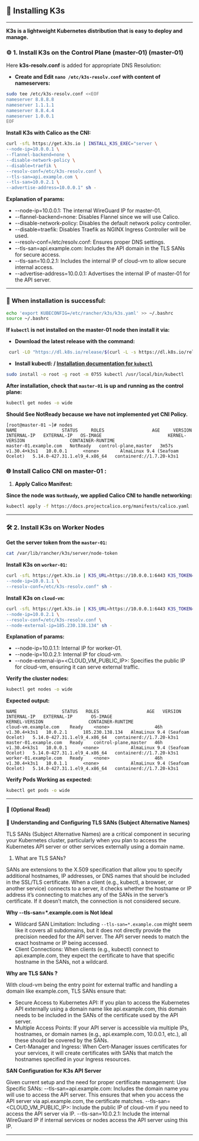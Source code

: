 ## **🦾 **Installing K3s****

---

**K3s is a lightweight Kubernetes distribution that is easy to deploy and manage.**

### **⚙️ **1. Install K3s on the Control Plane (master-01)** (master-01)**

Here **k3s-resolv.conf**  is added for appropriate DNS Resolution:

- **Create and Edit `nano /etc/k3s-resolv.conf` with content of nameservers:**

```bash
sudo tee /etc/k3s-resolv.conf <<EOF
nameserver 8.8.8.8
nameserver 1.1.1.1
nameserver 8.8.4.4
nameserver 1.0.0.1
EOF
```

**Install K3s with Calico as the CNI:**

```bash
curl -sfL https://get.k3s.io | INSTALL_K3S_EXEC="server \
--node-ip=10.0.0.1 \
--flannel-backend=none \
--disable-network-policy \
--disable=traefik \
--resolv-conf=/etc/k3s-resolv.conf \
--tls-san=api.example.com \
--tls-san=10.0.2.1 \
--advertise-address=10.0.0.1" sh -
```

**Explanation of params:**

- --node-ip=10.0.0.1: The internal WireGuard IP for master-01.
- --flannel-backend=none: Disables Flannel since we will use Calico.
- --disable-network-policy: Disables the default network policy controller.
- --disable=traefik: Disables Traefik as NGINX Ingress Controller will be used.
- --resolv-conf=/etc/resolv.conf: Ensures proper DNS settings.
- --tls-san=api.example.com: Includes the API domain in the TLS SANs for secure access.
- --tls-san=10.0.2.1: Includes the internal IP of cloud-vm to allow secure internal access.
- --advertise-address=10.0.0.1: Advertises the internal IP of master-01 for the API server.

---

### **🎉 **When installation is successful**:**

```bash
echo 'export KUBECONFIG=/etc/rancher/k3s/k3s.yaml' >> ~/.bashrc
source ~/.bashrc
```

**If `kubectl` is not installed on the master-01 node then install it via:**
- **Download the latest release with the command:**
```bash
 curl -LO "https://dl.k8s.io/release/$(curl -L -s https://dl.k8s.io/release/stable.txt)/bin/linux/amd64/kubectl"
```
- **Install kubectl: / [Installation documentation for `kubectl`](https://kubernetes.io/docs/tasks/tools/install-kubectl-linux/)**
```bash
sudo install -o root -g root -m 0755 kubectl /usr/local/bin/kubectl
```

**After installation, check that `master-01` is up and running as the control plane:**

```bash
kubectl get nodes -o wide
```

**Should See **NotReady** because we have not implemented yet CNI Policy.**

```console
[root@master-01 ~]# nodes
NAME                 STATUS     ROLES                  AGE     VERSION        INTERNAL-IP   EXTERNAL-IP   OS-IMAGE                         KERNEL-VERSION                 CONTAINER-RUNTIME
master-01.example.com   NotReady   control-plane,master   3m57s   v1.30.4+k3s1   10.0.0.1      <none>        AlmaLinux 9.4 (Seafoam Ocelot)   5.14.0-427.31.1.el9_4.x86_64   containerd://1.7.20-k3s1
```

### **🌐 **Install Calico CNI on master-01**** :

1. **Apply Calico Manifest:**

**Since the node was `NotReady`, we applied Calico CNI to handle networking:**

```bash
kubectl apply -f https://docs.projectcalico.org/manifests/calico.yaml
```

---

### **🛠️ **2. Install K3s on Worker Nodes****

**Get the server token from the `master-01`:**

```bash
cat /var/lib/rancher/k3s/server/node-token
```

**Install K3s on `worker-01`:**

```bash
curl -sfL https://get.k3s.io | K3S_URL=https://10.0.0.1:6443 K3S_TOKEN=<K3S_TOKEN> INSTALL_K3S_EXEC="agent \
--node-ip=10.0.1.1 \
--resolv-conf=/etc/k3s-resolv.conf" sh -
```

**Install K3s on `cloud-vm`:**

```bash
curl -sfL https://get.k3s.io | K3S_URL=https://10.0.0.1:6443 K3S_TOKEN=<K3S_TOKEN> INSTALL_K3S_EXEC="agent \
--node-ip=10.0.2.1 \
--resolv-conf=/etc/k3s-resolv.conf \
--node-external-ip=185.230.138.134" sh -
```

**Explanation of params:**

- --node-ip=10.0.1.1: Internal IP for worker-01.
- --node-ip=10.0.2.1: Internal IP for cloud-vm.
- --node-external-ip=<CLOUD_VM_PUBLIC_IP>: Specifies the public IP for cloud-vm, ensuring it can serve external traffic.


**Verify the cluster nodes:**

```bash
kubectl get nodes -o wide
```

**Expected output:**

```console
NAME                 STATUS   ROLES                  AGE   VERSION        INTERNAL-IP   EXTERNAL-IP       OS-IMAGE                         KERNEL-VERSION                 CONTAINER-RUNTIME
cloud-vm.example.com    Ready    <none>                 46h   v1.30.4+k3s1   10.0.2.1      185.230.138.134   AlmaLinux 9.4 (Seafoam Ocelot)   5.14.0-427.31.1.el9_4.x86_64   containerd://1.7.20-k3s1
master-01.example.com   Ready    control-plane,master   46h   v1.30.4+k3s1   10.0.0.1      <none>            AlmaLinux 9.4 (Seafoam Ocelot)   5.14.0-427.31.1.el9_4.x86_64   containerd://1.7.20-k3s1
worker-01.example.com   Ready    <none>                 46h   v1.30.4+k3s1   10.0.1.1      <none>            AlmaLinux 9.4 (Seafoam Ocelot)   5.14.0-427.31.1.el9_4.x86_64   containerd://1.7.20-k3s1
```

**Verify Pods Working as expected:**

```bash
kubectl get pods -o wide
```

---

#### **📘 **(Optional Read)****

**🔐 **Understanding and Configuring TLS SANs** (Subject Alternative Names)**

TLS SANs (Subject Alternative Names) are a critical component in securing your Kubernetes cluster, particularly when you plan to access the Kubernetes API server or other services externally using a domain name.

1. What are TLS SANs?

SANs are extensions to the X.509 specification that allow you to specify additional hostnames, IP addresses, or DNS names that should be included in the SSL/TLS certificate. When a client (e.g., kubectl, a browser, or another service) connects to a server, it checks whether the hostname or IP address it’s connecting to matches any of the SANs in the server’s certificate. If it doesn’t match, the connection is not considered secure.

**Why --tls-san=*.example.com is Not Ideal**
- Wildcard SAN Limitation: Including `--tls-san=*.example.com` might seem like it covers all subdomains, but it does not directly provide the precision needed for the API server. The API server needs to match the exact hostname or IP being accessed.
- Client Connections: When clients (e.g., kubectl) connect to api.example.com, they expect the certificate to have that specific hostname in the SANs, not a wildcard.

**Why are TLS SANs ?**

With cloud-vm being the entry point for external traffic and handling a domain like example.com, TLS SANs ensure that:
- Secure Access to Kubernetes API: If you plan to access the Kubernetes API externally using a domain name like api.example.com, this domain needs to be included in the SANs of the certificate used by the API server.
- Multiple Access Points: If your API server is accessible via multiple IPs, hostnames, or domain names (e.g., api.example.com, 10.0.0.1, etc.), all these should be covered by the SANs.
- Cert-Manager and Ingress: When Cert-Manager issues certificates for your services, it will create certificates with SANs that match the hostnames specified in your Ingress resources.

**SAN Configuration for K3s API Server**

Given current setup and the need for proper certificate management:
Use Specific SANs:
--tls-san=api.example.com: Includes the domain name you will use to access the API server. This ensures that when you access the API server via api.example.com, the certificate matches.
--tls-san=<CLOUD_VM_PUBLIC_IP>: Include the public IP of cloud-vm if you need to access the API server via IP.
--tls-san=10.0.2.1: Include the internal WireGuard IP if internal services or nodes access the API server using this IP.

---